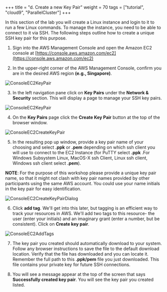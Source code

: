 +++
title = "d. Create a new Key Pair"
weight = 70
tags = ["tutorial", "cloud9", "ParallelCluster"]
+++

In this section of the lab you will create a Linux instance and login to it to run a few Linux commands. To manage the instance, you need to be able to connect to it via SSH. The following steps outline how to create a unique SSH key pair for this purpose.

1.	Sign into the AWS Management Console and open the Amazon EC2 console at 
[https://console.aws.amazon.com/ec2](https://console.aws.amazon.com/ec2)

2.	In the upper-right corner of the AWS Management Console, confirm you are in the desired AWS region **(e.g., Singapore)**.

![ConsoleEC2KeyPair](/images/hpc-aws-parallelcluster-workshop/ConsoleRegion.png)

3.	In the left navigation pane click on **Key Pairs** under the **Network & Security** section.  This will display a page to manage your SSH key pairs. 

![ConsoleEC2KeyPair](/images/hpc-aws-parallelcluster-workshop/EC2KeyPair.png)


4.	On the **Key Pairs** page click the **Create Key Pair** button at the top of the browser window.

![ConsoleEC2CreateKeyPair](/images/hpc-aws-parallelcluster-workshop/EC2CreateKeyPair.png)

5.	In the resulting pop up window, provide a key pair name of your choosing and select **.ppk** or **.pem** depending on which ssh client you will use to connect to the EC2 Instance (for PuTTY select **.ppk** .For  Windows Subsystem Linux, MacOS-X ssh Client, Linux ssh client,  Windows ssh client select **.pem**).  


**NOTE**: For the purpose of this workshop please provide a unique key pair name, so that it might not clash with key pair names provided by other participants using the same AWS account. You could use your name initials in the key pair for easy identification.


![ConsoleEC2CreateKeyPairDialog](/images/hpc-aws-parallelcluster-workshop/EC2CreateKeyPairDialog.png)

6.  Click **add tag**. We'll get into this later, but tagging is an efficient way to track your resources in AWS. We'll add two tags to this resource- the user (enter your initials) and an imaginary grant (enter a number, but be consistent). Click on **Create key pair**.  
  
  
![ConsoleEC2AddTags](/images/hpc-aws-parallelcluster-workshop/ConsoleEC2AddTags.png)
  
7.	The key pair you created should automatically download to your system.  Follow any browser instructions to save the file to the default download location.  Verify that the file has downloaded and you can locate it. Remember the full path to this **.ppk/pem** file you just downloaded. This file contains your private key for future SSH connections. 
  
8.	You will see a message appear at the top of the screen that says **Successfully created key pair**.  You will see the key pair you created listed.
